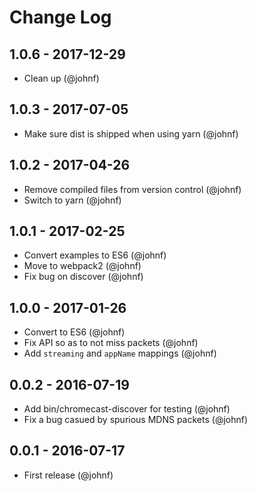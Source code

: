 # Change Log

## 1.0.6 - 2017-12-29

* Clean up (@johnf)

## 1.0.3 - 2017-07-05

* Make sure dist is shipped when using yarn (@johnf)

## 1.0.2 - 2017-04-26

* Remove compiled files from version control (@johnf)
* Switch to yarn (@johnf)

## 1.0.1 - 2017-02-25

* Convert examples to ES6 (@johnf)
* Move to webpack2 (@johnf)
* Fix bug on discover (@johnf)

## 1.0.0 - 2017-01-26

* Convert to ES6 (@johnf)
* Fix API so as to not miss packets (@johnf)
* Add `streaming` and `appName` mappings (@johnf)

## 0.0.2 - 2016-07-19

* Add bin/chromecast-discover for testing (@johnf)
* Fix a bug casued by spurious MDNS packets (@johnf)

## 0.0.1 - 2016-07-17

* First release (@johnf)

